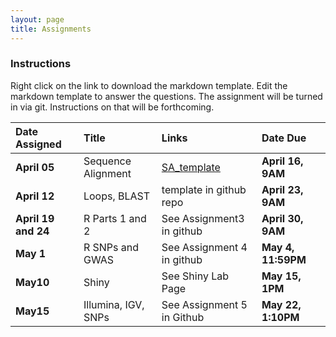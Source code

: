 ```yaml
---
layout: page
title: Assignments
---
```



### Instructions

Right click on the link to download the markdown template.  Edit the markdown template to answer the questions.  The assignment will be turned in via git.  Instructions on that will be forthcoming.

| Date Assigned       | Title              | Links                                                                   | Date Due           |
|:--------------------|:-------------------|:------------------------------------------------------------------------|:-------------------|
| __April 05__        | Sequence Alignment | [SA_template]({{site.baseurl}}/assignments/Assignment_1_SA_template.md) | __April 16, 9AM__  |
| __April 12__        | Loops, BLAST       | template in github repo                                                 | __April 23, 9AM__  |
| __April 19 and 24__ | R Parts 1 and 2    | See Assignment3 in github                                               | __April 30, 9AM__  |
| __May 1__           | R SNPs and GWAS    | See Assignment 4 in github                                              | __May 4, 11:59PM__ |
| __May10__           | Shiny              | See Shiny Lab Page                                                      | __May 15, 1PM__    |
| __May15__          | Illumina, IGV, SNPs | See Assignment 5 in Github | __May 22, 1:10PM__  |
